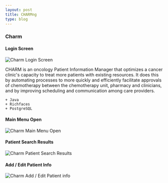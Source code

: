 ```yaml
---
layout: post
title: CHARMng
type: blog 
---
```


### Charm

#### Login Screen

![Charm Login Screen](https://googledrive.com/host/0BxjvFCbJpltvbDRyZUZZYXBCa2s/charm.jpg)

CHARM is an oncology Patient Information Manager that optimizes a cancer clinic's capacity to treat more patients with existing resources. It does this by automating processes to more quickly and efficiently facilitate approvals of chemotherapy between the chemotherapy unit, pharmacy and clinicians, and by improving scheduling and communication among care providers.

	+ Java
	+ Richfaces
	+ PostgreSQL

#### Main Menu Open

![Charm Main Menu Open](https://googledrive.com/host/0BxjvFCbJpltvbDRyZUZZYXBCa2s/charm2.jpg)

#### Patient Search Results

![Charm Patient Search Results](https://googledrive.com/host/0BxjvFCbJpltvbDRyZUZZYXBCa2s/charm3.jpg)

#### Add / Edit Patient Info

![Charm Add / Edit Patient info](https://googledrive.com/host/0BxjvFCbJpltvbDRyZUZZYXBCa2s/charm4.jpg)
